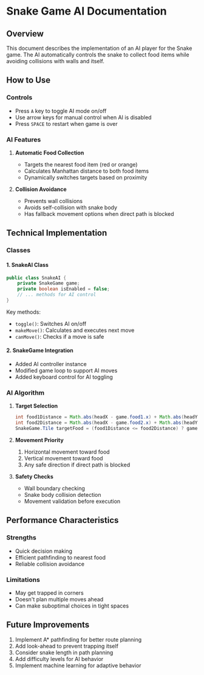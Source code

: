 # Snake Game AI Documentation

## Overview
This document describes the implementation of an AI player for the Snake game. The AI automatically controls the snake to collect food items while avoiding collisions with walls and itself.

## How to Use

### Controls
- Press `A` key to toggle AI mode on/off
- Use arrow keys for manual control when AI is disabled
- Press `SPACE` to restart when game is over

### AI Features
1. **Automatic Food Collection**
   - Targets the nearest food item (red or orange)
   - Calculates Manhattan distance to both food items
   - Dynamically switches targets based on proximity

2. **Collision Avoidance**
   - Prevents wall collisions
   - Avoids self-collision with snake body
   - Has fallback movement options when direct path is blocked

## Technical Implementation

### Classes

#### 1. SnakeAI Class
```java
public class SnakeAI {
    private SnakeGame game;
    private boolean isEnabled = false;
    // ... methods for AI control
}
```

Key methods:
- `toggle()`: Switches AI on/off
- `makeMove()`: Calculates and executes next move
- `canMove()`: Checks if a move is safe

#### 2. SnakeGame Integration
- Added AI controller instance
- Modified game loop to support AI moves
- Added keyboard control for AI toggling

### AI Algorithm

1. **Target Selection**
   ```java
   int food1Distance = Math.abs(headX - game.food1.x) + Math.abs(headY - game.food1.y);
   int food2Distance = Math.abs(headX - game.food2.x) + Math.abs(headY - game.food2.y);
   SnakeGame.Tile targetFood = (food1Distance <= food2Distance) ? game.food1 : game.food2;
   ```

2. **Movement Priority**
   1. Horizontal movement toward food
   2. Vertical movement toward food
   3. Any safe direction if direct path is blocked

3. **Safety Checks**
   - Wall boundary checking
   - Snake body collision detection
   - Movement validation before execution

## Performance Characteristics

### Strengths
- Quick decision making
- Efficient pathfinding to nearest food
- Reliable collision avoidance

### Limitations
- May get trapped in corners
- Doesn't plan multiple moves ahead
- Can make suboptimal choices in tight spaces

## Future Improvements
1. Implement A* pathfinding for better route planning
2. Add look-ahead to prevent trapping itself
3. Consider snake length in path planning
4. Add difficulty levels for AI behavior
5. Implement machine learning for adaptive behavior 